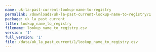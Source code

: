 ```yaml
---
name: uk-la-past-current-lookup-name-to-registry
permalink: /downloads/uk-la-past-current-lookup-name-to-registry/1
package: uk_la_past_current
title: lookup_name_to_registry
filename: lookup_name_to_registry.csv
version: '1'
full_version: '1'
file: /data/uk_la_past_current/1/lookup_name_to_registry.csv
---
```

